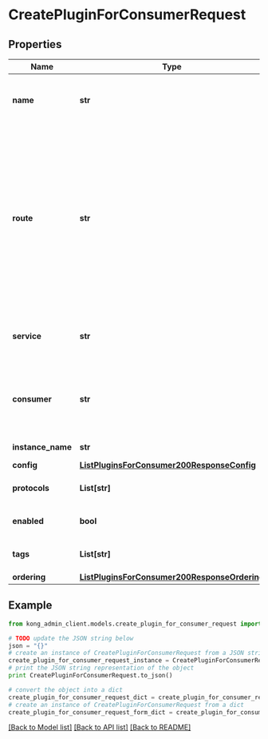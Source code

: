# CreatePluginForConsumerRequest


## Properties

Name | Type | Description | Notes
------------ | ------------- | ------------- | -------------
**name** | **str** | The name of the Plugin that&#39;s going to be added. Currently, the Plugin must be installed in every Kong instance separately.  | [optional] 
**route** | **str** | If set, the plugin will only activate when receiving requests via the specified route. Leave unset for the plugin to activate regardless of the route being used. Default: &#x60;null&#x60;. With form-encoded, the notation is &#x60;route.id&#x3D;&lt;route id&gt; or route.name&#x3D;&lt;route name&gt;&#x60;. With JSON, use &#x60;\&quot;route\&quot;:{\&quot;id\&quot;:\&quot;&lt;route id&gt;\&quot;}&#x60; or &#x60;\&quot;route\&quot;:{\&quot;name\&quot;:\&quot;&lt;route name&gt;\&quot;}&#x60;.  | [optional] 
**service** | **str** | If set, the plugin will only activate when receiving requests via one of the routes belonging to the specified service.  | [optional] 
**consumer** | **str** | If set, the plugin will activate only for requests where the specified has been authenticated. (Note that some plugins can not be restricted to consumers this way.)  | [optional] 
**instance_name** | **str** | The Plugin instance name.  | [optional] 
**config** | [**ListPluginsForConsumer200ResponseConfig**](ListPluginsForConsumer200ResponseConfig.md) |  | [optional] 
**protocols** | **List[str]** | A list of the request protocols that will trigger this plugin. | [optional] 
**enabled** | **bool** | Whether the plugin is applied. Default: &#x60;true&#x60;.  | [optional] [default to True]
**tags** | **List[str]** | An optional set of strings associated with the Plugin for grouping and filtering.  | [optional] 
**ordering** | [**ListPluginsForConsumer200ResponseOrdering**](ListPluginsForConsumer200ResponseOrdering.md) |  | [optional] 

## Example

```python
from kong_admin_client.models.create_plugin_for_consumer_request import CreatePluginForConsumerRequest

# TODO update the JSON string below
json = "{}"
# create an instance of CreatePluginForConsumerRequest from a JSON string
create_plugin_for_consumer_request_instance = CreatePluginForConsumerRequest.from_json(json)
# print the JSON string representation of the object
print CreatePluginForConsumerRequest.to_json()

# convert the object into a dict
create_plugin_for_consumer_request_dict = create_plugin_for_consumer_request_instance.to_dict()
# create an instance of CreatePluginForConsumerRequest from a dict
create_plugin_for_consumer_request_form_dict = create_plugin_for_consumer_request.from_dict(create_plugin_for_consumer_request_dict)
```
[[Back to Model list]](../README.md#documentation-for-models) [[Back to API list]](../README.md#documentation-for-api-endpoints) [[Back to README]](../README.md)


